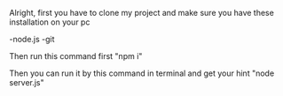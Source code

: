 Alright, first you have to clone my project and make sure you have these installation on your pc

 -node.js
 -git

Then run this command first
"npm i"

Then you can run it by this command in terminal and get your hint
  "node server.js"
